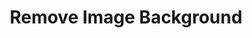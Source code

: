 ---
title: 'Remove Image Background'
description: 'Remove Image Background'
link: 'https://www.remove.bg/'
imageURL: 'https://res.cloudinary.com/dc6mrv5cb/image/upload/v1707824328/personal-resources/images/zz3ggyhgamlt33rtfykx.png'
---